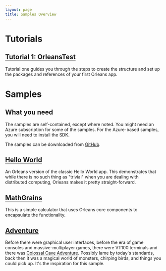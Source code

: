 ```yaml
---
layout: page
title: Samples Overview
---
```


# Tutorials

## [Tutorial 1: OrleansTest](tutorial_1_orleanstest.md)

Tutorial one guides you through the steps to create the structure and set up the packages and references of your first Orleans app.

# Samples

## What you need

The samples are self-contained, except where noted.
You might need an Azure subscription for some of the samples.
For the Azure-based samples, you will need to install the SDK.

The samples can be downloaded from [GitHub](https://github.com/dotnet/orleans/tree/master/Samples).

## [Hello World](overview_helloworld.md)

An Orleans version of the classic Hello World app.
This demonstrates that while there is no such thing as "trivial" when you are dealing with distributed computing, Orleans makes it pretty straight-forward.

## [MathGrains](MathGrains.md)

This is a simple calculator that uses Orleans core components to encapsulate the functionality.

## [Adventure](Adventure.md)

Before there were graphical user interfaces, before the era of game consoles and massive-multiplayer games, there were VT100 terminals and there was [Colossal Cave Adventure](http://en.wikipedia.org/wiki/Colossal_Cave_Adventure).
Possibly lame by today's standards, back then it was a magical world of monsters, chirping birds, and things you could pick up.
It's the inspiration for this sample.

